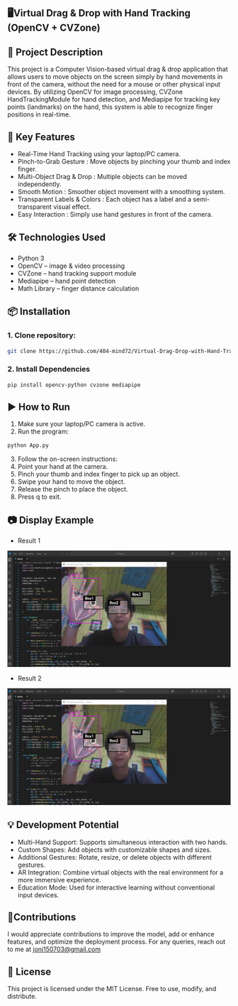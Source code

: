 ## 🖥Virtual Drag & Drop with Hand Tracking (OpenCV + CVZone)
## 📌 Project Description
This project is a Computer Vision-based virtual drag & drop application that allows users to move objects on the screen simply by hand movements in front of the camera, without the need for a mouse or other physical input devices. By utilizing OpenCV for image processing, CVZone HandTrackingModule for hand detection, and Mediapipe for tracking key points (landmarks) on the hand, this system is able to recognize finger positions in real-time.

## 🎯 Key Features
- Real-Time Hand Tracking using your laptop/PC camera.
- Pinch-to-Grab Gesture : Move objects by pinching your thumb and index finger.
- Multi-Object Drag & Drop : Multiple objects can be moved independently.
- Smooth Motion : Smoother object movement with a smoothing system.
- Transparent Labels & Colors : Each object has a label and a semi-transparent visual effect.
- Easy Interaction : Simply use hand gestures in front of the camera.

## 🛠 Technologies Used
- Python 3
- OpenCV – image & video processing
- CVZone – hand tracking support module
- Mediapipe – hand point detection
- Math Library – finger distance calculation

## 📦 Installation
### 1. Clone repository:
```bash
git clone https://github.com/404-mind72/Virtual-Drag-Drop-with-Hand-Tracking-OpenCV-CVZone.git
```
### 2. Install Dependencies
```bash
pip install opencv-python cvzone mediapipe
```
## ▶ How to Run
1. Make sure your laptop/PC camera is active.
2. Run the program:
```bash
python App.py
```
3. Follow the on-screen instructions:
4. Point your hand at the camera.
5. Pinch your thumb and index finger to pick up an object.
6. Swipe your hand to move the object.
7. Release the pinch to place the object.
8. Press q to exit.

## 📷 Display Example
- Result 1
  
![Bar Plot](output.png)

- Result 2
  
![Bar Plot](output.png)

## 💡 Development Potential
- Multi-Hand Support: Supports simultaneous interaction with two hands.
- Custom Shapes: Add objects with customizable shapes and sizes.
- Additional Gestures: Rotate, resize, or delete objects with different gestures.
- AR Integration: Combine virtual objects with the real environment for a more immersive experience.
- Education Mode: Used for interactive learning without conventional input devices.

## 🚩Contributions
I would appreciate contributions to improve the model, add or enhance features, and optimize the deployment process. For any queries, reach out to me at joni150703@gmail.com

## 📄 License
This project is licensed under the MIT License.
Free to use, modify, and distribute.
